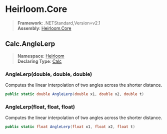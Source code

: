 # Heirloom.Core

> **Framework**: .NETStandard,Version=v2.1  
> **Assembly**: [Heirloom.Core][0]  

## Calc.AngleLerp

> **Namespace**: [Heirloom][0]  
> **Declaring Type**: [Calc][1]  

### AngleLerp(double, double, double)

Computes the linear interpolation of two angles across the shorter distance.

```cs
public static double AngleLerp(double x1, double x2, double t)
```

### AngleLerp(float, float, float)

Computes the linear interpolation of two angles across the shorter distance.

```cs
public static float AngleLerp(float x1, float x2, float t)
```

[0]: ../../../Heirloom.Core.md
[1]: ../Calc.md
